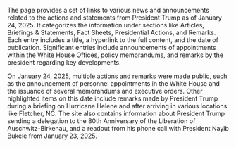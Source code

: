 The page provides a set of links to various news and announcements related to the actions and statements from President Trump as of January 24, 2025. It categorizes the information under sections like Articles, Briefings & Statements, Fact Sheets, Presidential Actions, and Remarks. Each entry includes a title, a hyperlink to the full content, and the date of publication. Significant entries include announcements of appointments within the White House Offices, policy memorandums, and remarks by the president regarding key developments.

On January 24, 2025, multiple actions and remarks were made public, such as the announcement of personnel appointments in the White House and the issuance of several memorandums and executive orders. Other highlighted items on this date include remarks made by President Trump during a briefing on Hurricane Helene and after arriving in various locations like Fletcher, NC. The site also contains information about President Trump sending a delegation to the 80th Anniversary of the Liberation of Auschwitz-Birkenau, and a readout from his phone call with President Nayib Bukele from January 23, 2025.